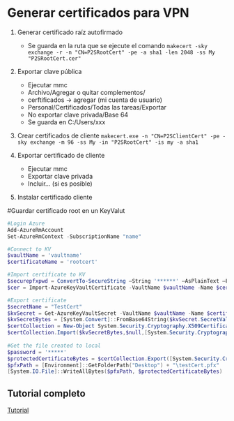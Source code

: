 # Generar certificados para VPN

1. Generar certificado raíz autofirmado
    - Se guarda en la ruta que se ejecute el comando
    `makecert -sky exchange -r -n "CN=P2SRootCert" -pe -a sha1 -len 2048 -ss My "P2SRootCert.cer"`
  
2. Exportar clave pública
   - Ejecutar mmc
   - Archivo/Agregar o quitar complementos/
   - cerftificados -> agregar (mi cuenta de usuario)
   - Personal/Certificados/Todas las tareas/Exportar
   - No exportar clave privada/Base 64
   - Se guarda en C:/Users/xxx
   
3. Crear certificados de cliente
    `makecert.exe -n "CN=P2SClientCert" -pe -sky exchange -m 96 -ss My -in "P2SRootCert" -is my -a sha1`
  
4. Exportar certificado de cliente
    - Ejecutar mmc
    - Exportar clave privada
    - Incluir... (si es posible)
  
5. Instalar certificado cliente

#Guardar certificado root en un KeyValut

```powershell
#Login Azure
Add-AzureRmAccount
Set-AzureRmContext -SubscriptionName "name"

#Connect to KV
$vaultName = 'vaultname'
$certificateName = 'rootcert'

#Import certificate to KV
$securepfxpwd = ConvertTo-SecureString –String '******' –AsPlainText –Force
$cer = Import-AzureKeyVaultCertificate -VaultName $vaultName -Name $certificateName -FilePath 'c:\rootcert.pfx' -Password $securepfxpwd

#Export certificate
$secretName = "TestCert"
$kvSecret = Get-AzureKeyVaultSecret -VaultName $vaultName -Name $certificateName
$kvSecretBytes = [System.Convert]::FromBase64String($kvSecret.SecretValueText)
$certCollection = New-Object System.Security.Cryptography.X509Certificates.X509Certificate2Collection
$certCollection.Import($kvSecretBytes,$null,[System.Security.Cryptography.X509Certificates.X509KeyStorageFlags]::Exportable)
 
#Get the file created to local
$password = '*****'
$protectedCertificateBytes = $certCollection.Export([System.Security.Cryptography.X509Certificates.X509ContentType]::Pkcs12, $password)
$pfxPath = [Environment]::GetFolderPath("Desktop") + "\testCert.pfx"
[System.IO.File]::WriteAllBytes($pfxPath, $protectedCertificateBytes)

```

## Tutorial completo 
[Tutorial](https://docs.microsoft.com/es-es/azure/vpn-gateway/vpn-gateway-howto-point-to-site-resource-manager-portal#a-namegeneratecertaparte-6-generación-de-certificados)
